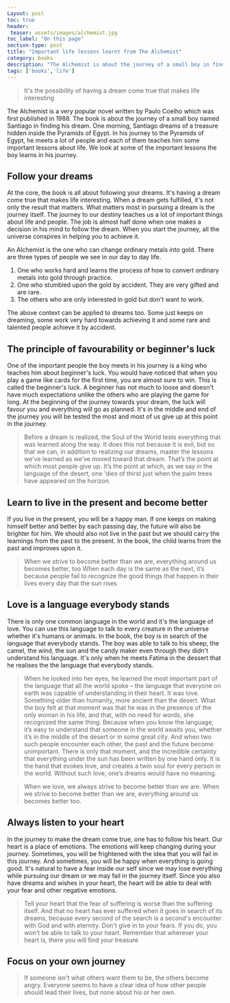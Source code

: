```yaml
---
Layout: post
toc: true
header:
 teaser: assets/images/alchemist.jpg
toc_label: "On this page"
section-type: post
title: "Important life lessons learnt from The Alchemist"
category: books
description: "The Alchemist is about the journey of a small boy in finding his dream/treasure. In his journey to find the treasure, he meets with a lot of people and each of them teaches him some important life lessons"
tags: ['books','life']
---
```

> It's the possibility of having a dream come true that makes life interesting

The Alchemist is a very popular novel written by Paulo Coelho which was first published in 1988. The book is about the journey of a small boy named Santiago in finding his dream. One morning, Santiago dreams of a treasure hidden inside the Pyramids of Egypt. In his journey to the Pyramids of Egypt, he meets a lot of people and each of them teaches him some important lessons about life. We look at some of the important lessons the boy learns in his journey.

## Follow your dreams

At the core, the book is all about following your dreams. It's having a dream come true that makes life interesting. When a dream gets fulfilled, it's not only the result that matters. What matters most in pursuing a dream is the journey itself. The journey to our destiny teaches us a lot of important things about life and people.
The job is almost half done when one makes a decision in his mind to follow the dream. When you start the journey, all the universe conspires in helping you to achieve it.

An Alchemist is the one who can change ordinary metals into gold. There are three types of people we see in our day to day life.
1. One who works hard and learns the process of how to convert ordinary metals into gold through practice.
2. One who stumbled upon the gold by accident. They are very gifted and are rare.
3. The others who are only interested in gold but don't want to work.

The above context can be applied to dreams too. Some just keeps on dreaming, some work very hard towards achieving it and some rare and talented people achieve it by accident.

## The principle of favourability or beginner's luck

One of the important people the boy meets in his journey is a king who teaches him about beginner's luck. You would have noticed that when you play a game like cards for the first time, you are almost sure to win. This is called the beginner's luck. A beginner has not much to loose and doesn't have much expectations unlike the others who are playing the game for long.
At the beginning of the journey towards your dream, the luck will favour you and everything will go as planned. It's in the middle and end of the journey you will be tested the most and most of us give up at this point in the journey.

> Before a dream is realized, the Soul of the World tests everything that was learned along the way. It does this not because it is evil, but so that we can, in addition to realizing our dreams, master the lessons we’ve learned as we’ve moved toward that dream. That’s the point at which most people give up. It’s the point at which, as we say in the language of the desert, one 'dies of thirst just when the palm trees have appeared on the horizon.

## Learn to live in the present and become better

If you live in the present, you will be a happy man. If one keeps on making himself better and better by each passing day, the future will also be brighter for him. We should also not live in the past but we should carry the learnings from the past to the present. In the book, the child learns from the past and improves upon it.

> When we strive to become better than we are, everything around us becomes better, too
> When each day is the same as the next, it’s because people fail to recognize the good things that happen in their lives every day that the sun rises

## Love is a language everybody stands

There is only one common language in the world and it's the language of love. You can use this language to talk to every creature in the universe whether it's humans or animals. In the book, the boy is in search of the language that everybody stands. The boy was able to talk to his sheep, the camel, the wind, the sun and the candy maker even through they didn't understand his language. It's only when he meets Fatima in the dessert that
he realises the the language that everybody stands.

> When he looked into her eyes, he learned the most important part of the language that all the world spoke – the language that everyone on earth was capable of understanding in their heart. It was love. Something older than humanity, more ancient than the desert. What the boy felt at that moment was that he was in the presence of the only woman in his life, and that, with no need for words, she recognized the same thing. Because when you know the language, it’s easy to understand that someone in the world awaits you, whether it’s in the middle of the desert or in some great city. And when two such people encounter each other, the past and the future become unimportant. There is only that moment, and the incredible certainty that everything under the sun has been written by one hand only. It is the hand that evokes love, and creates a twin soul for every person in the world. Without such love, one’s dreams would have no meaning.

> When we love, we always strive to become better than we are. When we strive to become better than we are, everything around us becomes better too.

## Always listen to your heart

In the journey to make the dream come true, one has to follow his heart. Our heart is a place of emotions. The emotions will keep changing during your journey. Sometimes, you will be frightened with the idea that you will fail in this journey. And sometimes, you will be happy when everything is going good.
It's natural to have a fear inside our self since we may lose everything while pursuing our dream or we may fail in the journey itself. Since you also have dreams and wishes in your heart, the heart will be able to deal with your fear and other negative emotions.

> Tell your heart that the fear of suffering is worse than the suffering itself. And that no heart has ever suffered when it goes in search of its dreams, because every second of the search is a second's encounter with God and with eternity.
> Don't give in to your fears. If you do, you won't be able to talk to your heart.
> Remember that wherever your heart is, there you will find your treasure

## Focus on your own journey

> If someone isn't what others want them to be, the others become angry. Everyone seems to have a clear idea of how other people should lead their lives, but none about his or her own.
